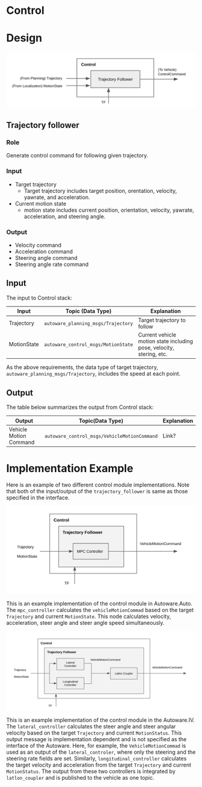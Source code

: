 # Control



# Design

![ControlOverview](/design/img/ControlOverview.png)

## Trajectory follower

### Role

Generate control command for following given trajectory.

### Input

- Target trajectory
  - Target trajectory includes target position, orentation, velocity, yawrate, and acceleration.
- Current motion state
  - motion state includes current position, orientation, velocity, yawrate, acceleration, and steering angle.

### Output

- Velocity command
- Acceleration command
- Steering angle command
- Steering angle rate command


## Input

The input to Control stack:

| Input         | Topic (Data Type)                   | Explanation                             |
| ------------- | ----------------------------------- | --------------------------------------- |
| Trajectory    | `autoware_planning_msgs/Trajectory`  | Target trajectory to follow             |
| MotionState   | `autoware_control_msgs/MotionState`  | Current vehicle motion state including pose, velocity, stering, etc.      |

As the above requirements, the data type of target trajectory, `autoware_planning_msgs/Trajectory`, includes the speed at each point.

## Output

The table below summarizes the output from Control stack:

| Output          | Topic(Data Type)                       | Explanation |
| --------------- | -------------------------------------- | ----------- |
| Vehicle Motion Command | `autoware_control_msgs/VehicleMotionCommand` | Link? |


# Implementation Example

Here is an example of two different control module implementations. Note that both of the input/output of the `trajectory_follower` is same as those specified in the interface.

![ControlExampleImpl1](/design/img/ControlExampleImpl1.png)

This is an example implementation of the control module in Autoware.Auto. The `mpc_controller` calculates the `vehicleMotionCommad` based on the target `Trajectory` and current `MotionState`. This node calculates velocity, acceleration, steer angle and steer angle speed simultaneously.


![ControlExampleImpl2](/design/img/ControlExampleImpl2.png)


This is an example implementation of the control module in the Autoware.IV. The `lateral_controller` calculates the steer angle and steer angular velocity based on the target `Trajectory` and current `MotionStatus`. This output message is implementation dependent and is not specified as the interface of the Autoware. Here, for example, the `VehicleMotionCommad` is used as an output of the `lateral_controler`, where only the steering and the steering rate fields are set.
Similarly, `longitudinal_controller` calculates the target velocity and acceleration from the target `Trajectory` and current `MotionStatus`. 
The output from these two controllers is integrated by `latlon_coupler` and is published to the vehicle as one topic. 
